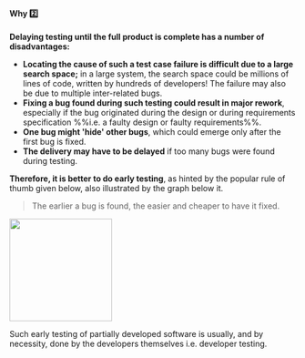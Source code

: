 <div id="title">

#### Why :two:

</div>

<div id="body">

**Delaying testing until the full product is complete has a number of disadvantages:**

* **Locating the cause of such a test case failure is difficult due to a large search space;** in a large system, the search space could be millions of lines of code, written by hundreds of developers! The failure may also be due to multiple inter-related bugs.
* **Fixing a bug found during such testing could result in major rework**, especially if the bug originated during the design or during requirements specification %%i.e. a faulty design or faulty requirements%%.
* **One bug might 'hide' other bugs**, which could emerge only after the first bug is fixed.
* **The delivery may have to be delayed** if too many bugs were found during testing.

**Therefore, it is better to do early testing**, as hinted by the popular rule of thumb given below, also illustrated by the graph below it.
 
> The earlier a bug is found, the easier and cheaper to have it fixed.

<img src="{{baseUrl}}/testing/testingTypes/developerTesting/why/images/diagram.png" height="180" />
<p/>

Such early testing of partially developed software is usually, and by necessity, done by the developers themselves i.e. developer testing.

</div>

<div id="extras">

<include src="exercises.md" />

</div>


</div>
